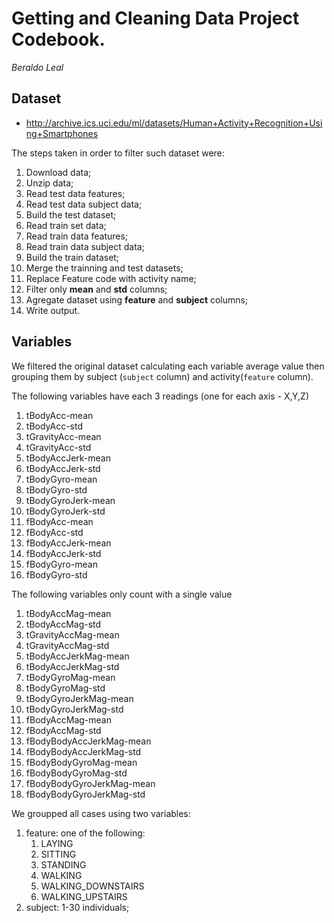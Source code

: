 # Getting and Cleaning Data Project Codebook.
_Beraldo Leal_

## Dataset

 - http://archive.ics.uci.edu/ml/datasets/Human+Activity+Recognition+Using+Smartphones

The steps taken in order to filter such dataset were:

1. Download data;
1. Unzip data;
1. Read test data features;
1. Read test data subject data;
1. Build the test dataset;
1. Read train set data;
1. Read train data features;
1. Read train data subject data;
1. Build the train dataset;
1. Merge the trainning and test datasets;
1. Replace Feature code with activity name;
1. Filter only __mean__ and __std__ columns;
1. Agregate dataset using __feature__ and __subject__ columns;
1. Write output.

## Variables

We filtered the original dataset calculating each variable average value then
grouping them by subject (```subject``` column) and activity(```feature```
column).

The following variables have each 3 readings (one for each axis - X,Y,Z)

1. tBodyAcc-mean
1. tBodyAcc-std
1. tGravityAcc-mean
1. tGravityAcc-std
1. tBodyAccJerk-mean
1. tBodyAccJerk-std
1. tBodyGyro-mean
1. tBodyGyro-std
1. tBodyGyroJerk-mean
1. tBodyGyroJerk-std
1. fBodyAcc-mean
1. fBodyAcc-std
1. fBodyAccJerk-mean
1. fBodyAccJerk-std
1. fBodyGyro-mean
1. fBodyGyro-std


The following variables only count with a single value

1. tBodyAccMag-mean
1. tBodyAccMag-std
1. tGravityAccMag-mean
1. tGravityAccMag-std
1. tBodyAccJerkMag-mean
1. tBodyAccJerkMag-std
1. tBodyGyroMag-mean
1. tBodyGyroMag-std
1. tBodyGyroJerkMag-mean
1. tBodyGyroJerkMag-std
1. fBodyAccMag-mean
1. fBodyAccMag-std
1. fBodyBodyAccJerkMag-mean
1. fBodyBodyAccJerkMag-std
1. fBodyBodyGyroMag-mean
1. fBodyBodyGyroMag-std
1. fBodyBodyGyroJerkMag-mean
1. fBodyBodyGyroJerkMag-std

We groupped all cases using two variables:

1. feature: one of the following:
    1. LAYING
    1. SITTING
    1. STANDING
    1. WALKING
    1. WALKING_DOWNSTAIRS
    1. WALKING_UPSTAIRS
1.  subject: 1-30 individuals;
